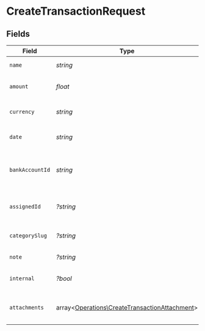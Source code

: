 # CreateTransactionRequest


## Fields

| Field                                                                                                   | Type                                                                                                    | Required                                                                                                | Description                                                                                             |
| ------------------------------------------------------------------------------------------------------- | ------------------------------------------------------------------------------------------------------- | ------------------------------------------------------------------------------------------------------- | ------------------------------------------------------------------------------------------------------- |
| `name`                                                                                                  | *string*                                                                                                | :heavy_check_mark:                                                                                      | Name of the transaction.                                                                                |
| `amount`                                                                                                | *float*                                                                                                 | :heavy_check_mark:                                                                                      | Amount of the transaction.                                                                              |
| `currency`                                                                                              | *string*                                                                                                | :heavy_check_mark:                                                                                      | Currency of the transaction.                                                                            |
| `date`                                                                                                  | *string*                                                                                                | :heavy_check_mark:                                                                                      | Date of the transaction (ISO 8601).                                                                     |
| `bankAccountId`                                                                                         | *string*                                                                                                | :heavy_check_mark:                                                                                      | Bank account ID associated with the transaction.                                                        |
| `assignedId`                                                                                            | *?string*                                                                                               | :heavy_minus_sign:                                                                                      | Assigned user ID for the transaction.                                                                   |
| `categorySlug`                                                                                          | *?string*                                                                                               | :heavy_minus_sign:                                                                                      | Category slug for the transaction.                                                                      |
| `note`                                                                                                  | *?string*                                                                                               | :heavy_minus_sign:                                                                                      | Note for the transaction.                                                                               |
| `internal`                                                                                              | *?bool*                                                                                                 | :heavy_minus_sign:                                                                                      | Whether the transaction is internal.                                                                    |
| `attachments`                                                                                           | array<[Operations\CreateTransactionAttachment](../../Models/Operations/CreateTransactionAttachment.md)> | :heavy_minus_sign:                                                                                      | Array of attachments for the transaction.                                                               |
